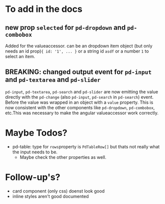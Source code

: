 # To add in the docs

## new prop `selected` for `pd-dropdown` and `pd-combobox`

Added for the valueaccessor. can be an dropdown item object (but only needs an id prop)`{ id: '1', ... }` or a string id `asdf` or a number `1` to select an item.

## BREAKING: changed output event for `pd-input` and `pd-textarea` and `pd-slider`

`pd-input`, `pd-textarea`, `pd-search` and `pd-slider` are now emitting the value directly with the `pd-change` (also `pd-input`, `pd-search` in `pd-search`) event. Before the value was wrapped in an object with a `value` property. This is now consistent with the other components like `pd-dropdown`, `pd-combobox`, etc.This was necessary to make the angular valueaccessor work correctly.

# Maybe Todos?

-   pd-table: type for `rows`property is `PdTableRow[]` but thats not really what the input needs to be.
    -   Maybe check the other properties as well.

# Follow-up's?

-   card component (only css) doenst look good
-   inline styles aren't good documented
